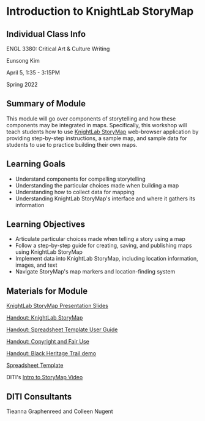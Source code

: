 <h1> Introduction to KnightLab StoryMap </h1>

<h2> Individual Class Info </h2>

ENGL 3380: Critical Art & Culture Writing

Eunsong Kim

April 5, 1:35 - 3:15PM

Spring 2022

<h2> Summary of Module </h2>

This module will go over components of storytelling and how these components may be integrated in maps. Specifically, this workshop will teach students how to use [KnightLab StoryMap](http://storymap.knightlab.com/) web-browser application by providing step-by-step instructions, a sample map, and sample data for students to use to practice building their own maps.

<h2> Learning Goals </h2>

* Understand components for compelling storytelling
* Understanding the particular choices made when building a map
* Understanding how to collect data for mapping
* Understanding KnightLab StoryMap's interface and where it gathers its information

<h2> Learning Objectives </h2>

* Articulate particular choices made when telling a story using a map
* Follow a step-by-step guide for creating, saving, and publishing maps using KnightLab StoryMap
* Implement data into KnightLab StoryMap, including location information, images, and text
* Navigate StoryMap's map markers and location-finding system

<h2> Materials for Module </h2>

[KnightLab StoryMap Presentation Slides](https://github.com/NULabNortheastern/digitalassignmentshowcase/blob/master/mapping/kim-critical_art_and_culture-spring2022/StoryMap_slides.pdf) 

[Handout: KnightLab StoryMap](https://github.com/NULabNortheastern/digitalassignmentshowcase/blob/master/mapping/kim-critical_art_and_culture-spring2022/StoryMap%20Handout.pdf)

[Handout: Spreadsheet Template User Guide](https://github.com/NULabNortheastern/digitalassignmentshowcase/blob/master/mapping/kim-critical_art_and_culture-spring2022/Handout_%20Storymap%20Spreadsheet%20Template.pdf)

[Handout: Copyright and Fair Use](https://github.com/NULabNortheastern/digitalassignmentshowcase/blob/master/mapping/kim-critical_art_and_culture-spring2022/Copyright-fair-use-handout.pdf)

[Handout: Black Heritage Trail demo](https://github.com/NULabNortheastern/digitalassignmentshowcase/blob/master/mapping/kim-critical_art_and_culture-spring2022/Black%20Heritage%20Trail%20%5Bdemo%5D.pdf)

[Spreadsheet Template](https://docs.google.com/spreadsheets/d/1bGPGdqDG_N42nPODBgWL718iv-711S36IhmkfvL1wmo/edit#gid=0)

DITI's [Intro to StoryMap Video](https://youtu.be/X33ud7RYZFg)

<h2> DITI Consultants </h2>

Tieanna Graphenreed and
Colleen Nugent
